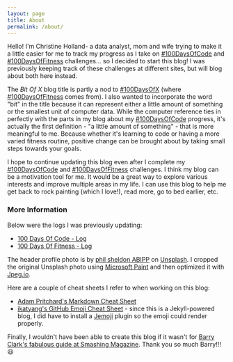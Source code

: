 ```yaml
---
layout: page
title: About
permalink: /about/
---
```


Hello! I'm Christine Holland- a data analyst, mom and wife trying to make it a little easier for me to track my progress as I take on [#100DaysOfCode](https://www.100daysofcode.com/) and [#100DaysOfFitness](https://twitter.com/search?f=tweets&q=%23100DaysOfFitness&src=typd) challenges... so I decided to start this blog! I was previously keeping track of these challenges at different sites, but will blog about both here instead.

The *Bit Of X* blog title is partly a nod to [#100DaysOfX](https://www.100daysofx.com/) (where [#100DaysOfFitness](https://twitter.com/search?f=tweets&q=%23100DaysOfFitness&src=typd) comes from). I also wanted to incorporate the word "bit" in the title because it can represent either a little amount of something or the smallest unit of computer data. While the computer reference ties in perfectly with the parts in my blog about my [#100DaysOfCode](https://www.100daysofcode.com/) progress, it's actually the first definition - "a little amount of something" - that is more meaningful to me. Because whether it's learning to code or having a more varied fitness routine, positive change can be brought about by taking small steps towards your goals.

I hope to continue updating this blog even after I complete my [#100DaysOfCode](https://www.100daysofcode.com/) and [#100DaysOfFitness](https://twitter.com/search?f=tweets&q=%23100DaysOfFitness&src=typd) challenges. I think my blog can be a motivation tool for me. It would be a great way to explore various interests and improve multiple areas in my life. I can use this blog to help me get back to rock painting (which I love!), read more, go to bed earlier, etc.

### More Information

Below were the logs I was previously updating:
* [100 Days Of Code - Log](https://github.com/webdevholland/100-days-of-code/blob/master/log.md#100-days-of-code---log)
* [100 Days Of Fitness - Log](https://docs.google.com/document/d/11T8-AI0RzqrGjwh-CO2cs4mVpR3vsYsXwRTe9I3CGDc/edit?usp=sharing)

The header profile photo is by [phil sheldon ABIPP](https://unsplash.com/@sploshd?utm_source=unsplash&utm_medium=referral&utm_content=creditCopyText) on [Unsplash](https://unsplash.com/photos/Xpihv46a5bc). I cropped the original Unsplash photo using [Microsoft Paint](https://en.wikipedia.org/wiki/Microsoft_Paint) and then optimized it with [Jpeg.io](https://www.jpeg.io/).

Here are a couple of cheat sheets I refer to when working on this blog:
* [Adam Pritchard's Markdown Cheat Sheet](https://github.com/adam-p/markdown-here/wiki/Markdown-Cheatsheet)
* [ikatyang's GitHub Emoji Cheat Sheet](https://github.com/ikatyang/emoji-cheat-sheet/blob/master/README.md) - since this is a Jekyll-powered blog, I did have to install a [Jemoji](https://github.com/jekyll/jemoji) plugin so the emoji could render properly.

Finally, I wouldn't have been able to create this blog if it wasn't for [Barry Clark's fabulous guide at Smashing Magazine](https://www.smashingmagazine.com/2014/08/build-blog-jekyll-github-pages/). Thank you so much Barry!!! :smiley:

<!--- ### Contact me --->

<!--- [email@domain.com](mailto:email@domain.com) --->

